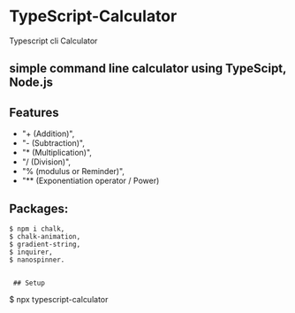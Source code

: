 # TypeScript-Calculator
Typescript cli Calculator

## simple command line calculator using TypeScipt, Node.js 

## Features
* "+ (Addition)",
* "- (Subtraction)",
* "* (Multiplication)",
* "/ (Division)",
* "% (modulus or Reminder)",
* "** (Exponentiation operator / Power)

## Packages:
```
$ npm i chalk,
$ chalk-animation,
$ gradient-string,
$ inquirer,
$ nanospinner.


 ## Setup
```
$ npx typescript-calculator
